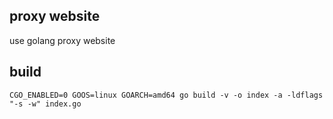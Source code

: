 
## proxy website

use golang proxy website

## build

```
CGO_ENABLED=0 GOOS=linux GOARCH=amd64 go build -v -o index -a -ldflags "-s -w" index.go
```
